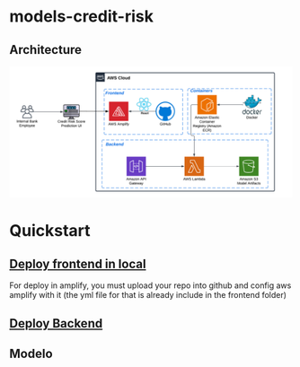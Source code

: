 # models-credit-risk

## Architecture
![Descripción de la imagen](.github/images/Credit_Risk_Score_Prediction_UI.png)


# Quickstart

## [Deploy frontend in local](frontend/README.md)

For deploy in amplify, you must upload your repo into github and config aws amplify with it (the yml file for that is already include in the frontend folder)

## [Deploy Backend](backend/readme.md)

## Modelo

